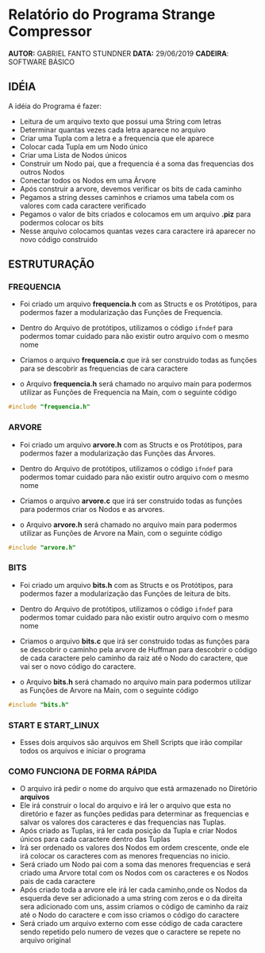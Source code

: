 # Relatório do Programa Strange Compressor

**AUTOR:** GABRIEL FANTO STUNDNER 
**DATA:** 29/06/2019
**CADEIRA**: SOFTWARE BÁSICO

## IDÉIA

A idéia do Programa é fazer:

* Leitura de um arquivo texto que possui uma String com letras
* Determinar quantas vezes cada letra aparece no arquivo
* Criar uma Tupla com a letra e a frequencia que ele aparece
* Colocar cada Tupla em um Nodo único
* Criar uma Lista de Nodos únicos
* Construir um Nodo pai, que a frequencia é a soma das frequencias dos outros Nodos
* Conectar todos os Nodos em uma Árvore
* Após construir a arvore, devemos verificar os bits de cada caminho
* Pegamos a string desses caminhos e criamos uma tabela com os valores com cada caractere verificado
* Pegamos o valor de bits criados e colocamos em um arquivo **.piz** para podermos colocar os bits 
* Nesse arquivo colocamos quantas vezes cara caractere irá aparecer no novo código construido

## ESTRUTURAÇÃO

### FREQUENCIA

* Foi criado um arquivo **frequencia.h** com as Structs e os Protótipos, para podermos fazer a modularização das Funções de Frequencia.

* Dentro do Arquivo de protótipos, utilizamos o código `ifndef` para podermos tomar cuidado para não existir outro arquivo com o mesmo nome

* Criamos o arquivo **frequencia.c** que irá ser construido todas as funções para se descobrir as frequencias de cara caractere

* o Arquivo **frequencia.h** será chamado no arquivo main para podermos utilizar as Funções de Frequencia na Main, com o seguinte código

```c
#include "frequencia.h"
```

### ARVORE

* Foi criado um arquivo **arvore.h** com as Structs e os Protótipos, para podermos fazer a modularização das Funções das Árvores.

* Dentro do Arquivo de protótipos, utilizamos o código `ifndef` para podermos tomar cuidado para não existir outro arquivo com o mesmo nome

* Criamos o arquivo **arvore.c** que irá ser construido todas as funções para podermos criar os Nodos e as arvores.

* o Arquivo **arvore.h** será chamado no arquivo main para podermos utilizar as Funções de Arvore na Main, com o seguinte código

```c
#include "arvore.h"
```

### BITS

* Foi criado um arquivo **bits.h** com as Structs e os Protótipos, para podermos fazer a modularização das Funções de leitura de bits.

* Dentro do Arquivo de protótipos, utilizamos o código `ifndef` para podermos tomar cuidado para não existir outro arquivo com o mesmo nome

* Criamos o arquivo **bits.c** que irá ser construido todas as funções para se descobrir o caminho pela arvore de Huffman para descobrir o código de cada caractere pelo caminho da raiz até o Nodo do caractere, que vai ser o novo código do caractere.

* o Arquivo **bits.h** será chamado no arquivo main para podermos utilizar as Funções de Arvore na Main, com o seguinte código

```c
#include "bits.h"
```

### START E START_LINUX

* Esses dois arquivos são arquivos em Shell Scripts que irão compilar todos os arquivos e iniciar o programa

### COMO FUNCIONA DE FORMA RÁPIDA

* O arquivo irá pedir o nome do arquivo que está armazenado no Diretório **arquivos**
* Ele irá construir o local do arquivo e irá ler o arquivo que esta no diretório e fazer as funções pedidas para determinar as frequencias e salvar os valores dos caracteres e das frequencias nas Tuplas.
* Após criado as Tuplas, irá ler cada posição da Tupla e criar Nodos únicos para cada caractere dentro das Tuplas
* Irá ser ordenado os valores dos Nodos em ordem crescente, onde ele irá colocar os caracteres com as menores frequencias no inicio.
* Será criado um Nodo pai com a soma das menores frequencias e será criado uma Arvore total com os Nodos com os caracteres e os Nodos pais de cada caractere
* Após criado toda a arvore ele irá ler cada caminho,onde os Nodos da esquerda deve ser adicionado a uma string com zeros e o da direita sera adicionado com uns, assim criamos o código de caminho da raiz até o Nodo do caractere e com isso criamos o código do caractere
* Será criado um arquivo externo com esse código de cada caractere sendo repetido pelo numero de vezes que o caractere se repete no arquivo original






